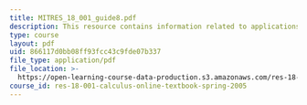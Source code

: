 ```yaml
---
title: MITRES_18_001_guide8.pdf
description: This resource contains information related to applications of the integral.
type: course
layout: pdf
uid: 866117d0bb08ff93fcc43c9fde07b337
file_type: application/pdf
file_location: >-
  https://open-learning-course-data-production.s3.amazonaws.com/res-18-001-calculus-online-textbook-spring-2005/866117d0bb08ff93fcc43c9fde07b337_MITRES_18_001_guide8.pdf
course_id: res-18-001-calculus-online-textbook-spring-2005
---
```

